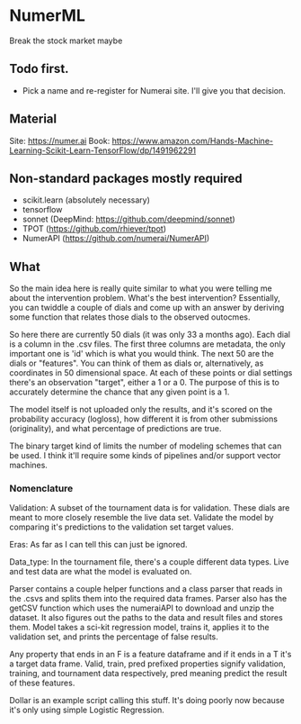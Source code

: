# NumerML
Break the stock market maybe

## Todo first. 
- Pick a name and re-register for Numerai site. I'll give you that decision.

## Material

Site: https://numer.ai
Book: https://www.amazon.com/Hands-Machine-Learning-Scikit-Learn-TensorFlow/dp/1491962291

## Non-standard packages mostly required 
- scikit.learn (absolutely necessary)
- tensorflow 
- sonnet (DeepMind: https://github.com/deepmind/sonnet)
- TPOT (https://github.com/rhiever/tpot) 
- NumerAPI (https://github.com/numerai/NumerAPI)

## What
So the main idea here is really quite similar to what you were telling me about the intervention problem.  What's the best intervention?  Essentially, you can twiddle a couple of dials and come up with an answer by deriving some function that relates those dials to the observed outocmes.

So here there are currently 50 dials (it was only 33 a months ago). Each dial is a column in the .csv files.  The first three columns are metadata, the only important one is 'id' which is what you would think.  The next 50 are the dials or "features".  You can think of them as dials or, alternatively, as coordinates in 50 dimensional space.  At each of these points or dial settings there's an observation "target", either a 1 or a 0.  The purpose of this is to accurately determine the chance that any given point is a 1.

The model itself is not uploaded only the results, and it's scored on the probability accuracy (logloss), how different it is from other submissions (originality), and what percentage of predictions are true.

The binary target kind of limits the number of modeling schemes that can be used.  I think it'll require some kinds of pipelines and/or support vector machines.

### Nomenclature
Validation: A subset of the tournament data is for validation.  These dials are meant to more closely resemble the live data set. Validate the model by comparing it's predictions to the validation set target values.

Eras: As far as I can tell this can just be ignored.

Data_type: In the tournament file, there's a couple different data types.  Live and test data are what the model is evaluated on.

Parser contains a couple helper functions and a class parser that reads in the .csvs and splits them into the required data frames. Parser also has the getCSV function which uses the numeraiAPI to download and unzip the dataset. It also figures out the paths to the data and result files and stores them. Model takes a sci-kit regression model, trains it, applies it to the validation set, and prints the percentage of false results.

Any property that ends in an F is a feature dataframe and if it ends in a T it's a target data frame.  Valid, train, pred prefixed properties signify validation, training, and tournament data respectively, pred meaning predict the result of these features.

Dollar is an example script calling this stuff.  It's doing poorly now because it's only using simple Logistic Regression. 